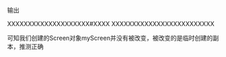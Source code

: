 输出

XXXXXXXXXXXXXXXXXXXX#XXXX
XXXXXXXXXXXXXXXXXXXXXXXXX

可知我们创建的Screen对象myScreen并没有被改变，被改变的是临时创建的副本，推测正确